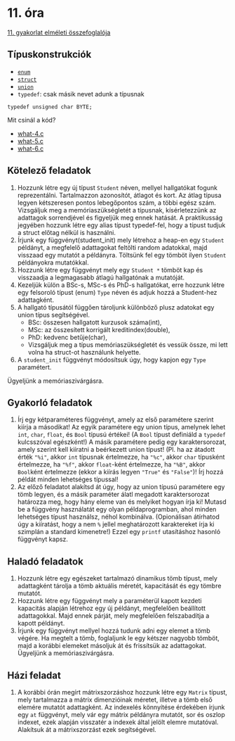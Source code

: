 # 11. óra

[11. gyakorlat elméleti összefoglalója](../../elmelet/gyak11)

## Típuskonstrukciók

- [`enum`](0-enum.c)
- [`struct`](1-struct.c)
- [`union`](2-union.c)
- `typedef`: csak másik nevet adunk a típusnak
```
typedef unsigned char BYTE;
```

Mit csinál a kód?
- [what-4.c](what-4.c)
- [what-5.c](what-5.c)
- [what-6.c](what-6.c)

## Kötelező feladatok

1. Hozzunk létre egy új típust `Student` néven, mellyel hallgatókat fogunk reprezentálni. Tartalmazzon azonosítót, átlagot és kort. Az átlag típusa legyen kétszeresen pontos lebegőpontos szám, a többi egész szám. Vizsgáljuk meg a memóriaszükségletét a típusnak, kísérletezzünk az adattagok sorrendjével és figyeljük meg ennek hatását. A praktikusság jegyében hozzunk létre egy alias típust typedef-fel, hogy a típust tudjuk a struct előtag nélkül is használni.
1. Írjunk egy függvényt(student_init) mely létrehoz a heap-en egy `Student` példányt, a megfelelő adattagokat feltölti random adatokkal, majd visszaad egy mutatót a példányra. Töltsünk fel egy tömböt ilyen `Student` példányokra mutatókkal.
1. Hozzunk létre egy függvényt mely egy `Student *` tömböt kap és visszaadja a legmagasabb átlagú hallgatónak a mutatóját.
1. Kezeljük külön a BSc-s, MSc-s és PhD-s hallgatókat, erre hozzunk létre egy felsoroló típust (enum) `Type` néven és adjuk hozzá a Student-hez adattagként.
1. A hallgató típusától függően tároljunk különböző plusz adatokat egy union típus segítségével.
   * BSc: összesen hallgatott kurzusok száma(int),
   * MSc: az összesített korrigált kreditindex(double),
   * PhD: kedvenc betűje(char),
   * Vizsgáljuk meg a típus memóriaszükségletét és vessük össze, mi lett volna ha struct-ot használunk helyette.
1. A `student_init` függvényt módosítsuk úgy, hogy kapjon egy `Type` paramétert.

Ügyeljünk a memóriaszivárgásra.

## Gyakorló feladatok

1. Írj egy kétparaméteres függvényt, amely az első paramétere szerint kiírja a másodikat! Az egyik paramétere egy union típus, amelynek lehet `int`, `char`, `float`, és `Bool` típusú értékei! (A `Bool` típust definiáld a `typedef` kulcsszóval egészként!) A másik paramétere pedig egy karaktersorozat, amely szerint kell kiíratni a beérkezett union típust! (Pl. ha az átadott érték `"%i"`, akkor `int` típusnak értelmezze, ha `"%c"`, akkor `char` típusként értelmezze, ha `"%f"`, akkor `float`-ként értelmezze, ha `"%B"`, akkor `Bool`ként értelmezze (ekkor a kiírás legyen `"True"` és `"False"`)! Írj hozzá példát minden lehetséges típussal!
1. Az előző feladatot alakítsd át úgy, hogy az union típusú paramétere egy tömb legyen, és a másik paraméter álatl megadott karaktersorozat határozza meg, hogy hány eleme van és melyiket hogyan írja ki! Mutasd be a függvény használatát egy olyan példaprogramban, ahol minden lehetséges típust használsz, néhol kombinálva. (Opionálisan átírhatod úgy a kiíratást, hogy a nem `%` jellel meghatározott karaktereket írja ki szimplán a standard kimenetre!) Ezzel egy `printf` utasításhoz hasonló függvényt kapsz.

## Haladó feladatok

1. Hozzunk létre egy egészeket tartalmazó dinamikus tömb típust, mely adattagként tárolja a tömb aktuális méretét, kapacitását és egy tömbre mutatót.
1. Hozzunk létre egy függvényt mely a paraméterül kapott kezdeti kapacitás alapján létrehoz egy új példányt, megfelelően beállított adattagokkal. Majd ennek párját, mely megfelelően felszabadítja a kapott példányt.
1. Írjunk egy függvényt mellyel hozzá tudunk adni egy elemet a tömb végére. Ha megtelt a tömb, foglaljunk le egy kétszer nagyobb tömböt, majd a korábbi elemeket másoljuk át és frissítsük az adattagokat. Ügyeljünk a memóriaszivárgásra.

## Házi feladat

1. A korábbi órán megírt mátrixszorzáshoz hozzunk létre egy `Matrix` típust, mely tartalmazza a mátrix dimenzióinak méretet, illetve a tömb első elemére mutatót adattagként. Az indexelés könnyítése érdekében írjunk egy `at` függvényt, mely vár egy mátrix példányra mutatót, sor és oszlop indexet, ezek alapján visszatér a indexek által jelölt elemre mutatóval. Alakítsuk át a mátrixszorzást ezek segítségével.
